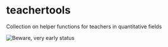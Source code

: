 # teachertools
Collection on helper functions for teachers in quantitative fields

![Beware, very early status](https://img.shields.io/badge/status-early%20state-red)

